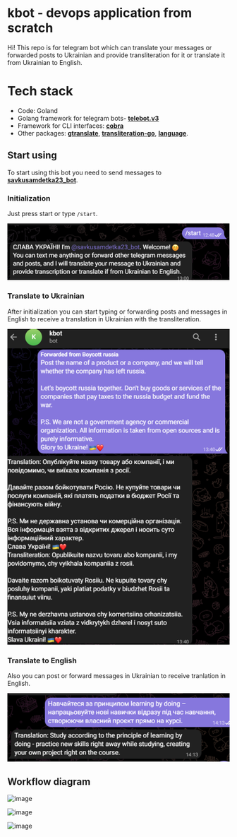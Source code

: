 # kbot - devops application from scratch

Hi! This repo is for telegram bot which can translate your messages or forwarded posts to Ukrainian and provide transliteration for it or translate it from Ukrainian to English.


# Tech stack

 - Code: Goland
 - Golang framework for telegram bots-  [**telebot.v3**](https://gopkg.in/telebot.v3)
 - Framework for CLI interfaces: [**cobra**](https://github.com/spf13/cobra)
 - Other packages:
[**gtranslate**](https://github.com/bregydoc/gtranslate),
[**transliteration-go**](https://github.com/fre5h/transliteration-go),
[**language**](https://golang.org/x/text/language).

## Start using

To start using this bot you need to send messages to [**savkusamdetka23_bot**](https://t.me/savkusamdetka23_bot).

### Initialization
Just press start or type `/start`.

![Alt text](img/image.png)


### Translate to Ukrainian
After initialization you can start typing or forwarding posts and messages in English to receive a translation in Ukrainian with the transliteration.

![Alt text](img/image-1.png)


### Translate to English
Also you can post or forward messages in Ukrainian to receive tranlation in English.

![Alt text](img/image-23.png)


## Workflow diagram

![image](https://github.com/savkusamdetka23/kbot/assets/10897695/9bb66be6-728f-46d3-a5e8-8b1d8fdc04b3)

![image](https://github.com/savkusamdetka23/kbot/assets/10897695/8183dbce-76a2-4531-a86a-d3860fb193a5)

![image](https://github.com/savkusamdetka23/kbot/assets/10897695/b889ca7a-5467-46d0-8a59-aa934911ac89)

